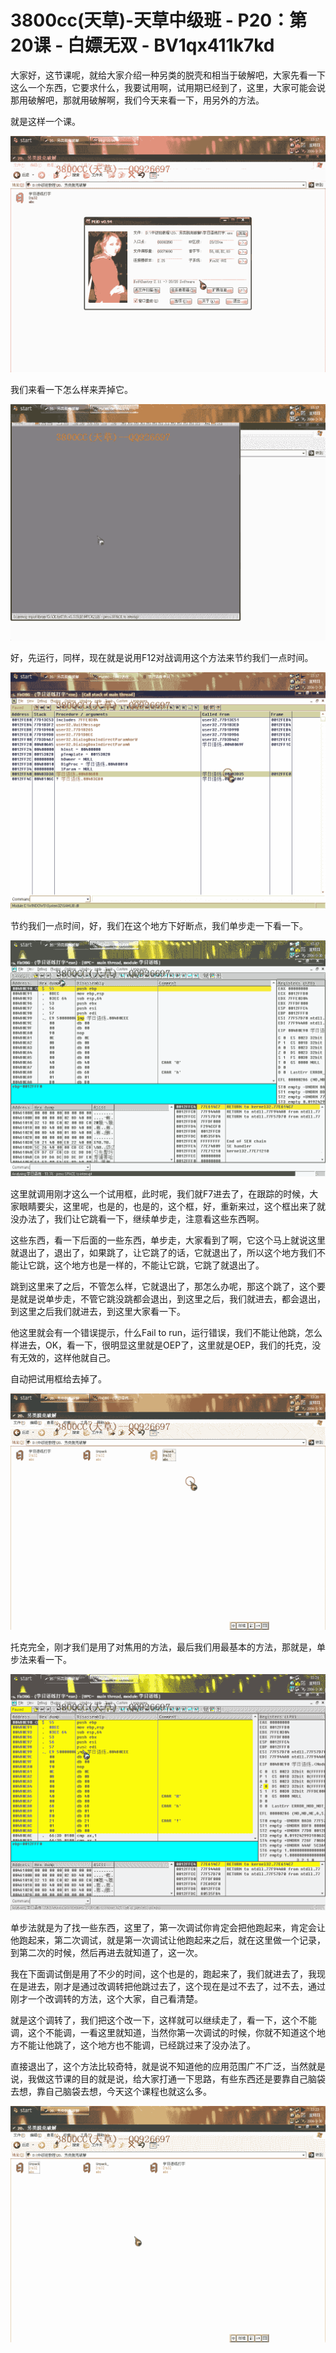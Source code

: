 # 3800cc(天草)-天草中级班 - P20：第20课 - 白嫖无双 - BV1qx411k7kd

大家好，这节课呢，就给大家介绍一种另类的脱壳和相当于破解吧，大家先看一下这么一个东西，它要求什么，我要试用啊，试用期已经到了，这里，大家可能会说那用破解吧，那就用破解啊，我们今天来看一下，用另外的方法。

就是这样一个课。

![](img/914a1121d57c1dd3d6189f7ab4d7fa27_1.png)

我们来看一下怎么样来弄掉它。

![](img/914a1121d57c1dd3d6189f7ab4d7fa27_3.png)

好，先运行，同样，现在就是说用F12对战调用这个方法来节约我们一点时间。

![](img/914a1121d57c1dd3d6189f7ab4d7fa27_5.png)

节约我们一点时间，好，我们在这个地方下好断点，我们单步走一下看一下。

![](img/914a1121d57c1dd3d6189f7ab4d7fa27_7.png)

这里就调用刚才这么一个试用框，此时呢，我们就F7进去了，在跟踪的时候，大家眼睛要尖，这里呢，也是的，也是的，这个框，好，重新来过，这个框出来了就没办法了，我们让它跳看一下，继续单步走，注意看这些东西啊。

这些东西，看一下后面的一些东西，单步走，大家看到了啊，它这个马上就说这里就退出了，退出了，如果跳了，让它跳了的话，它就退出了，所以这个地方我们不能让它跳，这个地方也是一样的，不能让它跳，它跳了就退出了。

跳到这里来了之后，不管怎么样，它就退出了，那怎么办呢，那这个跳了，这个要是就是说单步走，不管它跳没跳都会退出，到这里之后，我们就进去，都会退出，到这里之后我们就进去，到这里大家看一下。

他这里就会有一个错误提示，什么Fail to run，运行错误，我们不能让他跳，怎么样进去，OK，看一下，很明显这里就是OEP了，这里就是OEP，我们的托克，没有无效的，这样他就自己。

自动把试用框给去掉了。

![](img/914a1121d57c1dd3d6189f7ab4d7fa27_9.png)

托克完全，刚才我们是用了对焦用的方法，最后我们用最基本的方法，那就是，单步法来看一下。

![](img/914a1121d57c1dd3d6189f7ab4d7fa27_11.png)

单步法就是为了找一些东西，这里了，第一次调试你肯定会把他跑起来，肯定会让他跑起来，第二次调试，就是第一次调试让他跑起来之后，就在这里做一个记录，到第二次的时候，然后再进去就知道了，这一次。

我在下面调试倒是用了不少的时间，这个也是的，跑起来了，我们就进去了，我现在是进去，刚才是通过改调转把他跳过去了，这个现在是过不去了，过不去，通过刚才一个改调转的方法，这个大家，自己看清楚。

就是这个调转了，我们把这个改一下，这样就可以继续走了，看一下，这个不能调，这个不能调，一看这里就知道，当然你第一次调试的时候，你就不知道这个地方不能让他跳了，这个地方也不能调，已经跳过来了没办法了。

直接退出了，这个方法比较奇特，就是说不知道他的应用范围广不广泛，当然就是说，我做这节课的目的就是说，给大家打通一下思路，有些东西还是要靠自己脑袋去想，靠自己脑袋去想，今天这个课程也就这么多。



![](img/914a1121d57c1dd3d6189f7ab4d7fa27_13.png)